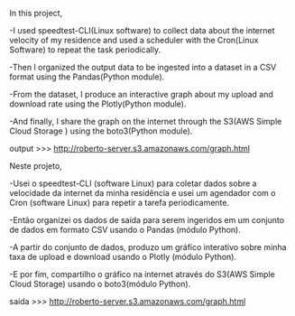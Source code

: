 In this project, 

-I used speedtest-CLI(Linux software)  to collect data about the internet velocity of my residence and used a scheduler with the Cron(Linux Software) to repeat the task periodically. 

-Then I organized the output data to be ingested into a dataset in a CSV format using the Pandas(Python module).

-From the dataset, I produce an interactive graph about my upload and download rate using the Plotly(Python module). 

-And finally, I share the graph on the internet through the S3(AWS Simple Cloud Storage ) using the boto3(Python module). 

output >>> http://roberto-server.s3.amazonaws.com/graph.html


Neste projeto,

-Usei o speedtest-CLI (software Linux) para coletar dados sobre a velocidade da internet da minha residência e usei um agendador com o Cron (software Linux) para repetir a tarefa periodicamente.

-Então organizei os dados de saída para serem ingeridos em um conjunto de dados em formato CSV usando o Pandas (módulo Python).

-A partir do conjunto de dados, produzo um gráfico interativo sobre minha taxa de upload e download usando o Plotly (módulo Python).

-E por fim, compartilho o gráfico na internet através do S3(AWS Simple Cloud Storage) usando o boto3(módulo Python).

saída >>> http://roberto-server.s3.amazonaws.com/graph.html
